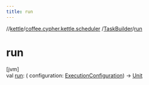 ```yaml
---
title: run
---
```

//[kettle](../../../index.html)/[coffee.cypher.kettle.scheduler](../index.html)
/[TaskBuilder](index.html)/[run](run.html)

# run

[jvm]\
val [run](run.html): (
configuration: [ExecutionConfiguration](../-execution-configuration/index.html))
-&gt; [Unit](https://kotlinlang.org/api/latest/jvm/stdlib/kotlin/-unit/index.html)




